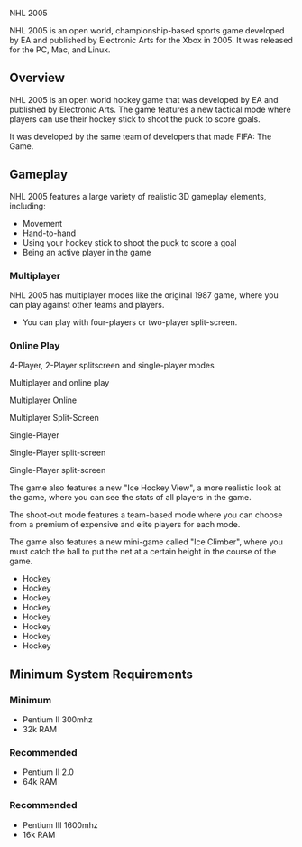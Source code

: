 
NHL 2005

NHL 2005 is an open world, championship-based sports game developed by EA and published by Electronic Arts for the Xbox in 2005. It was released for the PC, Mac, and Linux.

## Overview

NHL 2005 is an open world hockey game that was developed by EA and published by Electronic Arts. The game features a new tactical mode where players can use their hockey stick to shoot the puck to score goals.

It was developed by the same team of developers that made FIFA: The Game.

## Gameplay

NHL 2005 features a large variety of realistic 3D gameplay elements, including:

*   Movement
*   Hand-to-hand
*   Using your hockey stick to shoot the puck to score a goal
*   Being an active player in the game

### Multiplayer

NHL 2005 has multiplayer modes like the original 1987 game, where you can play against other teams and players.

*   You can play with four-players or two-player split-screen.

### Online Play

4-Player, 2-Player splitscreen and single-player modes

Multiplayer and online play

Multiplayer Online

Multiplayer Split-Screen

Single-Player

Single-Player split-screen

Single-Player split-screen

The game also features a new "Ice Hockey View", a more realistic look at the game, where you can see the stats of all players in the game.

The shoot-out mode features a team-based mode where you can choose from a premium of expensive and elite players for each mode.

The game also features a new mini-game called "Ice Climber", where you must catch the ball to put the net at a certain height in the course of the game.

*   Hockey
*   Hockey
*   Hockey
*   Hockey
*   Hockey
*   Hockey
*   Hockey
*   Hockey

## Minimum System Requirements

### Minimum

*   Pentium II 300mhz
*   32k RAM

### Recommended

*   Pentium II 2.0
*   64k RAM

### Recommended

*   Pentium III 1600mhz
*   16k RAM
